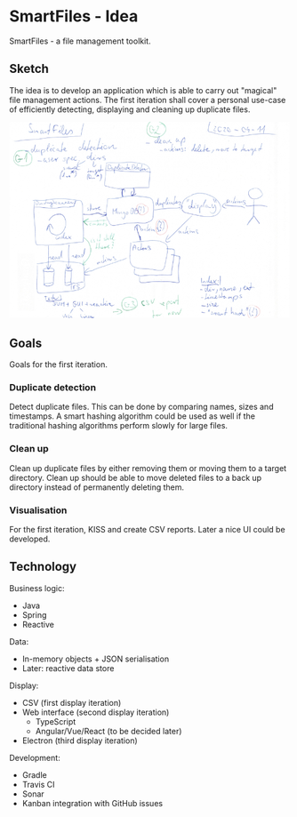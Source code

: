 # SmartFiles - Idea

SmartFiles - a file management toolkit.

## Sketch

The idea is to develop an application which is able to carry out "magical" 
file management actions. The first iteration shall cover a personal use-case 
of efficiently detecting, displaying and cleaning up duplicate files.

![Idea Sketch](2020-04-idea-sketch.png)

## Goals

Goals for the first iteration.

### Duplicate detection

Detect duplicate files. This can be done by comparing names, sizes and timestamps. 
A smart hashing algorithm could be used as well if the traditional hashing 
algorithms perform slowly for large files.

### Clean up

Clean up duplicate files by either removing them or moving them to a target directory. 
Clean up should be able to move deleted files to a back up directory instead of 
permanently deleting them.

### Visualisation

For the first iteration, KISS and create CSV reports. Later a nice UI could be 
developed.

## Technology

Business logic:

 * Java
 * Spring
 * Reactive

Data:

 * In-memory objects + JSON serialisation
 * Later: reactive data store

Display:

 * CSV (first display iteration)
 * Web interface (second display iteration)
   * TypeScript
   * Angular/Vue/React (to be decided later)
 * Electron (third display iteration)

Development:
 * Gradle
 * Travis CI
 * Sonar
 * Kanban integration with GitHub issues
